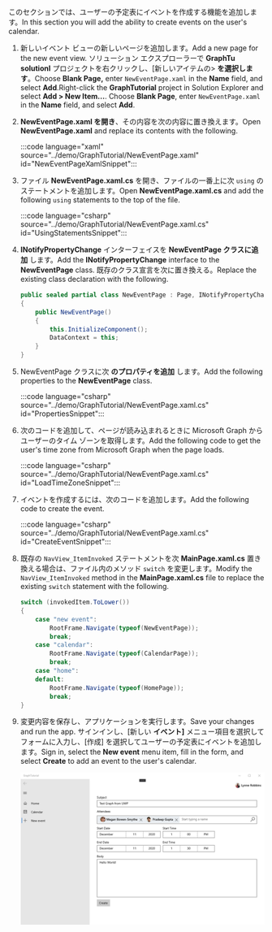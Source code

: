 <!-- markdownlint-disable MD002 MD041 -->

<span data-ttu-id="25171-101">このセクションでは、ユーザーの予定表にイベントを作成する機能を追加します。</span><span class="sxs-lookup"><span data-stu-id="25171-101">In this section you will add the ability to create events on the user's calendar.</span></span>

1. <span data-ttu-id="25171-102">新しいイベント ビューの新しいページを追加します。</span><span class="sxs-lookup"><span data-stu-id="25171-102">Add a new page for the new event view.</span></span> <span data-ttu-id="25171-103">ソリューション エクスプローラーで **GraphTu solutionl** プロジェクトを右クリックし、[新しいアイテムの> **を選択します**。Choose **Blank Page,** enter `NewEventPage.xaml` in the **Name** field, and select **Add**.</span><span class="sxs-lookup"><span data-stu-id="25171-103">Right-click the **GraphTutorial** project in Solution Explorer and select **Add > New Item...**. Choose **Blank Page**, enter `NewEventPage.xaml` in the **Name** field, and select **Add**.</span></span>

1. <span data-ttu-id="25171-104">**NewEventPage.xaml を開き**、その内容を次の内容に置き換えます。</span><span class="sxs-lookup"><span data-stu-id="25171-104">Open **NewEventPage.xaml** and replace its contents with the following.</span></span>

    :::code language="xaml" source="../demo/GraphTutorial/NewEventPage.xaml" id="NewEventPageXamlSnippet":::

1. <span data-ttu-id="25171-105">ファイル **NewEventPage.xaml.cs** を開き、ファイルの一番上に次 `using` のステートメントを追加します。</span><span class="sxs-lookup"><span data-stu-id="25171-105">Open **NewEventPage.xaml.cs** and add the following `using` statements to the top of the file.</span></span>

    :::code language="csharp" source="../demo/GraphTutorial/NewEventPage.xaml.cs" id="UsingStatementsSnippet":::

1. <span data-ttu-id="25171-106">**INotifyPropertyChange** インターフェイスを **NewEventPage クラスに追加** します。</span><span class="sxs-lookup"><span data-stu-id="25171-106">Add the **INotifyPropertyChange** interface to the **NewEventPage** class.</span></span> <span data-ttu-id="25171-107">既存のクラス宣言を次に置き換える。</span><span class="sxs-lookup"><span data-stu-id="25171-107">Replace the existing class declaration with the following.</span></span>

    ```csharp
    public sealed partial class NewEventPage : Page, INotifyPropertyChanged
    {
        public NewEventPage()
        {
            this.InitializeComponent();
            DataContext = this;
        }
    }
    ```

1. <span data-ttu-id="25171-108">NewEventPage クラスに次 **のプロパティを追加** します。</span><span class="sxs-lookup"><span data-stu-id="25171-108">Add the following properties to the **NewEventPage** class.</span></span>

    :::code language="csharp" source="../demo/GraphTutorial/NewEventPage.xaml.cs" id="PropertiesSnippet":::

1. <span data-ttu-id="25171-109">次のコードを追加して、ページが読み込まれるときに Microsoft Graph からユーザーのタイム ゾーンを取得します。</span><span class="sxs-lookup"><span data-stu-id="25171-109">Add the following code to get the user's time zone from Microsoft Graph when the page loads.</span></span>

    :::code language="csharp" source="../demo/GraphTutorial/NewEventPage.xaml.cs" id="LoadTimeZoneSnippet":::

1. <span data-ttu-id="25171-110">イベントを作成するには、次のコードを追加します。</span><span class="sxs-lookup"><span data-stu-id="25171-110">Add the following code to create the event.</span></span>

    :::code language="csharp" source="../demo/GraphTutorial/NewEventPage.xaml.cs" id="CreateEventSnippet":::

1. <span data-ttu-id="25171-111">既存の `NavView_ItemInvoked` ステートメントを次 **MainPage.xaml.cs** 置き換える場合は、ファイル内のメソッド `switch` を変更します。</span><span class="sxs-lookup"><span data-stu-id="25171-111">Modify the `NavView_ItemInvoked` method in the **MainPage.xaml.cs** file to replace the existing `switch` statement with the following.</span></span>

    ```csharp
    switch (invokedItem.ToLower())
    {
        case "new event":
            RootFrame.Navigate(typeof(NewEventPage));
            break;
        case "calendar":
            RootFrame.Navigate(typeof(CalendarPage));
            break;
        case "home":
        default:
            RootFrame.Navigate(typeof(HomePage));
            break;
    }
    ```

1. <span data-ttu-id="25171-112">変更内容を保存し、アプリケーションを実行します。</span><span class="sxs-lookup"><span data-stu-id="25171-112">Save your changes and run the app.</span></span> <span data-ttu-id="25171-113">サインインし、[新しい **イベント]** メニュー項目を選択してフォームに入力し、[作成] を選択してユーザーの予定表にイベントを追加します。</span><span class="sxs-lookup"><span data-stu-id="25171-113">Sign in, select the **New event** menu item, fill in the form, and select **Create** to add an event to the user's calendar.</span></span>

    ![新しいイベント ページのスクリーンショット](images/create-event-01.png)
